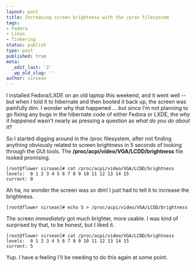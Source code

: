 ```yaml
---
layout: post
title: Increasing screen brightness with the /proc filesystem
tags:
- Fedora
- Linux
- Tinkering
status: publish
type: post
published: true
meta:
  _edit_last: '2'
  _wp_old_slug: ''
author: sirsean
---
```

I installed Fedora/LXDE on an old laptop this weekend, and it went well -- but when I told it to hibernate and then booted it back up, the screen was painfully dim. I wonder why that happened ... but since I'm not planning to go fixing any bugs in the hibernate code of either Fedora or LXDE, the _why it happened_ wasn't nearly as pressing a question as _what do you do about it_?

So I started digging around in the /proc filesystem, after not finding anything obviously related to screen brightness in 5 seconds of looking through the GUI tools. The **/proc/acpi/video/VGA/LCDD/brightness** file looked promising.

    [root@flower sirsean]# cat /proc/acpi/video/VGA/LCDD/brightness 
    levels:  0 1 2 3 4 5 6 7 8 9 10 11 12 13 14 15
    current: 0

Ah ha, no wonder the screen was so dim! I just had to tell it to increase the brightness.

    [root@flower sirsean]# echo 5 > /proc/acpi/video/VGA/LCDD/brightness

The screen _immediately_ got much brighter, more usable. I was kind of surprised by that, to be honest, but I liked it.

    [root@flower sirsean]# cat /proc/acpi/video/VGA/LCDD/brightness 
    levels:  0 1 2 3 4 5 6 7 8 9 10 11 12 13 14 15
    current: 5

Yup. I have a feeling I'll be needing to do this again at some point.
